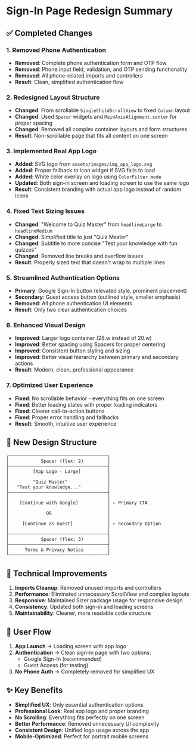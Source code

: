 # Sign-In Page Redesign Summary

## ✅ Completed Changes

### 1. Removed Phone Authentication
- **Removed**: Complete phone authentication form and OTP flow
- **Removed**: Phone input field, validation, and OTP sending functionality
- **Removed**: All phone-related imports and controllers
- **Result**: Clean, simplified authentication flow

### 2. Redesigned Layout Structure
- **Changed**: From scrollable `SingleChildScrollView` to fixed `Column` layout
- **Changed**: Used `Spacer` widgets and `MainAxisAlignment.center` for proper spacing
- **Changed**: Removed all complex container layouts and form structures
- **Result**: Non-scrollable page that fits all content on one screen

### 3. Implemented Real App Logo
- **Added**: SVG logo from `assets/images/img_app_logo.svg`
- **Added**: Proper fallback to icon widget if SVG fails to load
- **Added**: White color overlay on logo using `ColorFilter.mode`
- **Updated**: Both sign-in screen and loading screen to use the same logo
- **Result**: Consistent branding with actual app logo instead of random icons

### 4. Fixed Text Sizing Issues
- **Changed**: "Welcome to Quiz Master" from `headlineLarge` to `headlineMedium`
- **Changed**: Simplified title to just "Quiz Master" 
- **Changed**: Subtitle to more concise "Test your knowledge with fun quizzes"
- **Changed**: Removed line breaks and overflow issues
- **Result**: Properly sized text that doesn't wrap to multiple lines

### 5. Streamlined Authentication Options
- **Primary**: Google Sign-In button (elevated style, prominent placement)
- **Secondary**: Guest access button (outlined style, smaller emphasis)
- **Removed**: All phone authentication UI elements
- **Result**: Only two clear authentication choices

### 6. Enhanced Visual Design
- **Improved**: Larger logo container (28.w instead of 20.w)
- **Improved**: Better spacing using Spacers for proper centering
- **Improved**: Consistent button styling and sizing
- **Improved**: Better visual hierarchy between primary and secondary actions
- **Result**: Modern, clean, professional appearance

### 7. Optimized User Experience
- **Fixed**: No scrollable behavior - everything fits on one screen
- **Fixed**: Better loading states with proper loading indicators
- **Fixed**: Clearer call-to-action buttons
- **Fixed**: Proper error handling and fallbacks
- **Result**: Smooth, intuitive user experience

## 🎨 New Design Structure

```
┌─────────────────────────────────────┐
│            Spacer (flex: 2)         │
├─────────────────────────────────────┤
│         [App Logo - Large]          │
│                                     │
│         "Quiz Master"               │
│   "Test your knowledge..."          │
├─────────────────────────────────────┤
│                                     │
│    [Continue with Google]           │ ← Primary CTA
│                                     │
│              OR                     │
│                                     │
│     [Continue as Guest]             │ ← Secondary Option
│                                     │
├─────────────────────────────────────┤
│            Spacer (flex: 3)         │
├─────────────────────────────────────┤
│      Terms & Privacy Notice         │
└─────────────────────────────────────┘
```

## 🔧 Technical Improvements

1. **Imports Cleanup**: Removed unused imports and controllers
2. **Performance**: Eliminated unnecessary ScrollView and complex layouts
3. **Responsive**: Maintained Sizer package usage for responsive design
4. **Consistency**: Updated both sign-in and loading screens
5. **Maintainability**: Cleaner, more readable code structure

## 📱 User Flow

1. **App Launch** → Loading screen with app logo
2. **Authentication** → Clean sign-in page with two options:
   - Google Sign-In (recommended)
   - Guest Access (for testing)
3. **No Phone Auth** → Completely removed for simplified UX

## ✨ Key Benefits

- **Simplified UX**: Only essential authentication options
- **Professional Look**: Real app logo and proper branding
- **No Scrolling**: Everything fits perfectly on one screen
- **Better Performance**: Removed unnecessary UI complexity
- **Consistent Design**: Unified logo usage across the app
- **Mobile-Optimized**: Perfect for portrait mobile screens